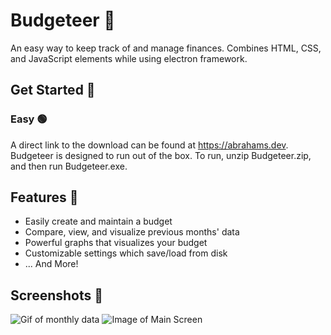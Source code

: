 # Budgeteer 💸

An easy way to keep track of and manage finances.
Combines HTML, CSS, and JavaScript elements while using electron framework.

## Get Started 🔰
### Easy 🟢
A direct link to the download can be found at https://abrahams.dev.
Budgeteer is designed to run out of the box. To run, unzip Budgeteer.zip, and then run Budgeteer.exe.

## Features 📃
* Easily create and maintain a budget
* Compare, view, and visualize previous months' data
* Powerful graphs that visualizes your budget
* Customizable settings which save/load from disk
* ... And More!

## Screenshots 📸
![Gif of monthly data](https://thumbs.gfycat.com/MenacingFrighteningFrog-size_restricted.gif)
![Image of Main Screen](https://abrahams.dev/images/gallery/budgteermain.png)
